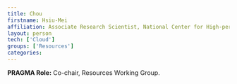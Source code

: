 ```yaml
---
title: Chou
firstname: Hsiu-Mei
affiliation: Associate Research Scientist, National Center for High-performance Computing.
layout: person
tech: ['Cloud']
groups: ['Resources']
categories:
---
```


**PRAGMA Role:** Co-chair, Resources Working Group.

